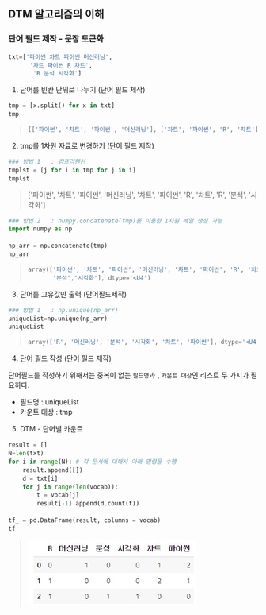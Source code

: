 ## DTM 알고리즘의 이해

### 단어 필드 제작 - 문장 토큰화

```python
txt=['파이썬 차트 파이썬 머신러닝',
      '차트 파이썬 R 차트',
       'R 분석 시각화']
```

1.  단어를 빈칸 단위로 나누기 (단어 필드 제작)

   ```python
   tmp = [x.split() for x in txt]
   tmp
   ```

   > ```python
   > [['파이썬', '차트', '파이썬', '머신러닝'], ['차트', '파이썬', 'R', '차트'], ['R', '분석', '시각화']]
   > ```

2.  tmp를 1차원 자료로 변경하기 (단어 필드 제작)

   ```python
   ### 방법 1   : 컴프리헨션
   tmplst = [j for i in tmp for j in i]
   tmplst
   ```

   > ['파이썬', '차트', '파이썬', '머신러닝', '차트', '파이썬', 'R', '차트', 'R', '분석', '시각화']

   ```python
   ### 방법 2   : numpy.concatenate(tmp)를 이용한 1차원 배열 생성 가능
   import numpy as np
   
   np_arr = np.concatenate(tmp)
   np_arr
   ```

   > ```python
   > array(['파이썬', '차트', '파이썬', '머신러닝', '차트', '파이썬', 'R', '차트', 'R', 
   >        '분석','시각화'], dtype='<U4')
   > ```

3.  단어를 고유값만 출력 (단어필드제작)

   ```python
   ### 방법 1   : np.unique(np_arr)
   uniqueList=np.unique(np_arr)
   uniqueList
   ```

   > ```python
   > array(['R', '머신러닝', '분석', '시각화', '차트', '파이썬'], dtype='<U4')
   > ```

4.  단어 필드 작성 (단어 필드 제작)

   단어필드를 작성하기 위해서는 중복이 없는 `필드명`과 , `카운트 대상`인 리스트 두 가지가 필요하다.

   - 필드명  : uniqueList
   - 카운트 대상  : tmp

5.  DTM - 단어별 카운트 

```py
result = []
N=len(txt)
for i in range(N): # 각 문서에 대해서 아래 명령을 수행
    result.append([])
    d = txt[i]
    for j in range(len(vocab)):
        t = vocab[j]        
        result[-1].append(d.count(t))

tf_ = pd.DataFrame(result, columns = vocab)
tf_
```

> <img src = './NLP_img/0408_DTM.jpg'> 

